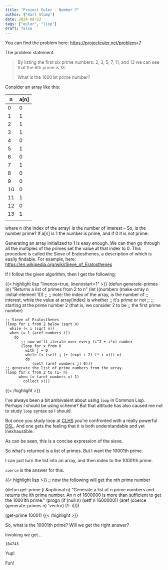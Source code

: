 ```yaml
---
title: "Project Euler - Number 7"
author: ["Karl Stump"]
date: 2024-08-22
tags: ["euler", "lisp"]
draft: false
---
```


You can find the problem here: <https://projecteuler.net/problem=7>

The problem statement:

> By listing the first six prime numbers: 2, 3, 5, 7, 11, and 13 we can see that the 6th prime is 13.
>
> What is the 10001st prime number?

Consider an array like this:

| n  | a[n] |
|----|------|
| 0  | 0    |
| 1  | 1    |
| 2  | 1    |
| 3  | 1    |
| 4  | 0    |
| 5  | 1    |
| 6  | 0    |
| 7  | 1    |
| 8  | 0    |
| 9  | 0    |
| 10 | 0    |
| 11 | 1    |
| 12 | 0    |
| 13 | 1    |
|    |      |

where n (the index of the array) is the number of interest &#x2013; So, is the number prime? If
a[n] is 1 the number is prime, and if 0 it is not prime.

Generating an array initialized to 1 is easy enough. We can then go through all the multiples of the
primes set the value at that index to 0. This procedure is called the Sieve of Eratosthenes, a
description of which is easily findable. For example, here:
<https://en.wikipedia.org/wiki/Sieve_of_Eratosthenes>

If I follow the given algorithm, then I get the following:

{{< highlight lisp "linenos=true, linenostart=1" >}}
(defun generate-primes (n)
  "Returns a list of primes from 2 to n"
  (let ((numbers (make-array n :initial-element 1)))
    ;;
    ;; note: the index of the array, is the number of
    ;; interest, while the value at array[index] is whether
    ;; it's prime or not
    ;;
    ;; starting at the prime number 2 (that is, we consider 2 to be
    ;; the first prime number)

    ;; Sieve of Eratosthenes
    (loop for i from 2 below (sqrt n)
      while (< i (sqrt n))
      when (= 1 (aref numbers i))
        do
           ;; now we'll iterate over every (i^2 + i*x) number
           (loop for x from 0
             with j = 0
             while (< (setf j (+ (expt i 2) (* i x))) n)
             do
                (setf (aref numbers j) 0)))
    ;; generate the list of prime numbers from the array.
    (loop for x from 2 to (1- n)
          when (= (aref numbers x) 1)
            collect x)))
{{< /highlight >}}

I've always been a bit ambivalent about using `loop` in Common Lisp. Perhaps I should be using scheme?
But that attitude has also caused me not to study `loop` syntax as I should.

But once you study loop at [CLHS](https://www.lispworks.com/documentation/HyperSpec/Front/index.htm) you're confronted with a really powerful  [DSL](https://en.wikipedia.org/wiki/Domain-specific_language). And one gets the feeling
that it is both understandable and yet inexhaustible.

As can be seen, this is a concise expression of the sieve.

So what's returned is a list of primes. But I want the 10001th prime.

I can just turn the list into an array, and then index to the 10001th prime.

`coerce` is the answer for this.

<a id="code-snippet--get-prime"></a>
{{< highlight lisp >}}
;; now the following will get the nth prime number

(defun get-prime (i &optional n)
  "Generate a list of n prime numbers and returns the ith prime number.
An n of 1600000 is more than sufficient to get the 10001th prime."
  (progn (if (null n) (setf n 1600000))
         (aref (coerce (generate-primes n) 'vector) (1- i))))

(get-prime 10001)
{{< /highlight >}}

So, what is the 10001th prime? Will we get the right answer?

Invoking we get&#x2026;

```text
104743
```

Yup!

Fun!
